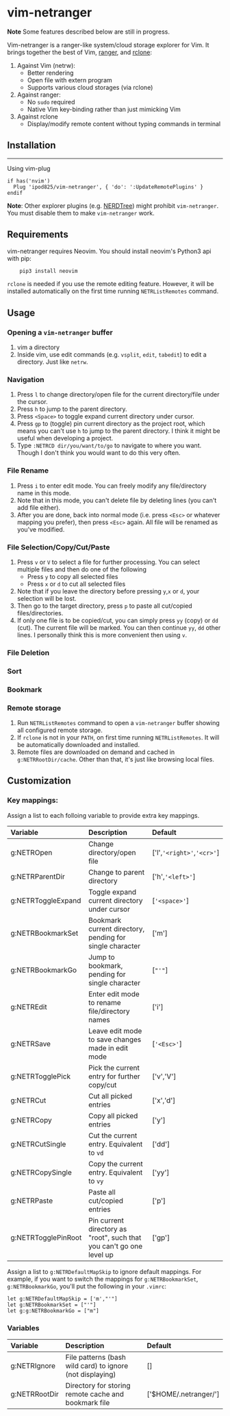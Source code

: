 vim-netranger
=============

__Note__ Some features described below are still in progress.

Vim-netranger is a ranger-like system/cloud storage explorer for Vim. It brings together the best of Vim, [ranger](https://github.com/ranger/ranger), and [rclone](https://rclone.org/):

1. Against Vim (netrw):
    - Better rendering
    - Open file with extern program
    - Supports various cloud storages (via rclone)
2. Against ranger:
    - No `sudo` required
    - Native Vim key-binding rather than just mimicking Vim
3. Against rclone
    - Display/modify remote content without typing commands in terminal

## Installation
------------

Using vim-plug

```viml
if has('nvim')
  Plug 'ipod825/vim-netranger', { 'do': ':UpdateRemotePlugins' }
endif
```
__Note__: Other explorer plugins (e.g. [NERDTree](https://github.com/scrooloose/nerdtree)) might prohibit `vim-netranger`. You must disable them to make `vim-netranger` work.

## Requirements

vim-netranger requires Neovim. You should install neovim's Python3 api with pip:

```bash
    pip3 install neovim
```

`rclone` is needed if you use the remote editing feature. However, it will be installed automatically on the first time running `NETRListRemotes` command.


## Usage

### Opening a `vim-netranger` buffer
1. vim a directory
2. Inside vim, use edit commands (e.g. `vsplit`, `edit`, `tabedit`) to edit a directory. Just like `netrw`.

### Navigation
1. Press `l` to change directory/open file for the current directory/file under the cursor.
2. Press `h` to jump to the parent directory.
3. Press `<Space>` to toggle expand current directory under cursor.
4. Press `gp` to (toggle) pin current directory as the project root, which means you can't use `h` to jump to the parent directory. I think it might be useful when developing a project.
5. Type `:NETRCD dir/you/want/to/go` to navigate to where you want. Though I don't think you would want to do this very often.

### File Rename
1. Press `i` to enter edit mode. You can freely modify any file/directory name in this mode.
2. Note that in this mode, you can't delete file by deleting lines (you can't add file either).
3. After you are done, back into normal mode (i.e. press `<Esc>` or whatever mapping you prefer), then press `<Esc>` again. All file will be renamed as you've modified.

### File Selection/Copy/Cut/Paste
1. Press `v` or `V` to select a file for further processing. You can select multiple files and then do one of the following
    * Press `y` to copy all selected files
    * Press `x` or `d` to cut all selected files
2. Note that if you leave the directory before pressing `y`,`x` or `d`, your selection will be lost.
3. Then go to the target directory, press `p` to paste all cut/copied files/directories.
4. If only one file is to be copied/cut, you can simply press `yy` (copy) or `dd` (cut). The current file will be marked. You can then continue `yy`,  `dd` other lines. I personally think this is more convenient then using `v`.

### File Deletion

### Sort

### Bookmark

### Remote storage
1. Run `NETRListRemotes` command to open a `vim-netranger` buffer showing all configured remote storage.
2. If `rclone` is not in your `PATH`, on first time running `NETRListRemotes`. It will be automatically downloaded and installed.
3. Remote files are downloaded on demand and cached in `g:NETRRootDir/cache`. Other than that, it's just like browsing local files.


## Customization
### Key mappings:
Assign a list to each folloing variable to provide extra key mappings.

| Variable            | Description                                                          | Default                |
| :------------       | :--------------                                                      | :----------------      |
| g:NETROpen          | Change directory/open file                                           | ['l',`'<right>'`,`'<cr>'`] |
| g:NETRParentDir     | Change to parent directory                                           | ['h',`'<left>'`]       |
| g:NETRToggleExpand  | Toggle expand current directory under cursor                         | [`'<space>'`]          |
| g:NETRBookmarkSet   | Bookmark current directory, pending for single character             | ['m']                  |
| g:NETRBookmarkGo    | Jump to bookmark, pending for single character                       | [`"'"`]                |
| g:NETREdit          | Enter edit mode to rename file/directory names                       | ['i']                  |
| g:NETRSave          | Leave edit mode to save changes made in edit mode                    | [`'<Esc>'`]            |
| g:NETRTogglePick    | Pick the current entry for further copy/cut                          | ['v','V']              |
| g:NETRCut           | Cut all picked entries                                               | ['x','d']              |
| g:NETRCopy          | Copy all picked entries                                              | ['y']                  |
| g:NETRCutSingle     | Cut the current entry. Equivalent to `vd`                            | ['dd']                 |
| g:NETRCopySingle    | Copy the current entry. Equivalent to `vy`                           | ['yy']                 |
| g:NETRPaste         | Paste all cut/copied entries                                         | ['p']                  |
| g:NETRTogglePinRoot | Pin current directory as "root", such that you can't go one level up | ['gp']                 |
    

Assign a list to `g:NETRDefaultMapSkip` to ignore default mappings. For example, if you want to switch the mappings for `g:NETRBookmarkSet`, `g:NETRBookmarkGo`, you'll put the following in your `.vimrc`:
```vim
let g:NETRDefaultMapSkip = ['m',"'"]
let g:NETRBookmarkSet = ["'"]
let g:g:NETRBookmarkGo = ["m"]
```

### Variables
| Variable          | Description                                              | Default                |
| :------------     | :--------------                                          | :----------------      |
| g:NETRIgnore      | File patterns (bash wild card) to ignore (not displaying)| []                     |
| g:NETRRootDir     | Directory for storing remote cache and bookmark file     | ['$HOME/.netranger/']  |
